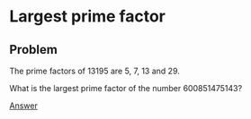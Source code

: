 # Largest prime factor

## Problem

The prime factors of 13195 are 5, 7, 13 and 29.

What is the largest prime factor of the number 600851475143?

[Answer](https://projecteuler.net/problem=3)
